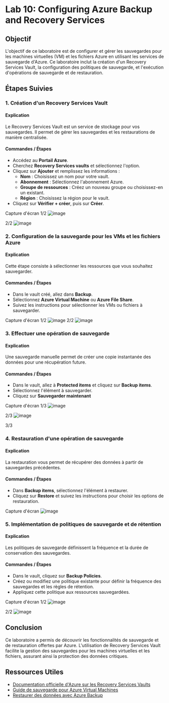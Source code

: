 # Lab 10: Configuring Azure Backup and Recovery Services

## Objectif
L'objectif de ce laboratoire est de configurer et gérer les sauvegardes pour les machines virtuelles (VM) et les fichiers Azure en utilisant les services de sauvegarde d'Azure. Ce laboratoire inclut la création d'un Recovery Services Vault, la configuration des politiques de sauvegarde, et l'exécution d'opérations de sauvegarde et de restauration.

## Étapes Suivies

### 1. Création d'un Recovery Services Vault

#### Explication
Le Recovery Services Vault est un service de stockage pour vos sauvegardes. Il permet de gérer les sauvegardes et les restaurations de manière centralisée.

#### Commandes / Étapes
- Accédez au **Portail Azure**.
- Cherchez **Recovery Services vaults** et sélectionnez l'option.
- Cliquez sur **Ajouter** et remplissez les informations :
  - **Nom** : Choisissez un nom pour votre vault.
  - **Abonnement** : Sélectionnez l'abonnement Azure.
  - **Groupe de ressources** : Créez un nouveau groupe ou choisissez-en un existant.
  - **Région** : Choisissez la région pour le vault.
- Cliquez sur **Vérifier + créer**, puis sur **Créer**.

Capture d'écran
1/2
![image](https://github.com/user-attachments/assets/eec58171-ce98-4af9-bf01-00714614fffe)

2/2
![image](https://github.com/user-attachments/assets/eeaf3c2e-c073-446e-8f47-264a4ccfdb7a)


### 2. Configuration de la sauvegarde pour les VMs et les fichiers Azure

#### Explication
Cette étape consiste à sélectionner les ressources que vous souhaitez sauvegarder.

#### Commandes / Étapes
- Dans le vault créé, allez dans **Backup**.
- Sélectionnez **Azure Virtual Machine** ou **Azure File Share**.
- Suivez les instructions pour sélectionner les VMs ou fichiers à sauvegarder.

Capture d'écran
1/2
![image](https://github.com/user-attachments/assets/86cae3e0-6225-491b-9dbc-1e01a82c929b)
2/2
![image](https://github.com/user-attachments/assets/4cbc28e2-ddac-4618-9e92-88ef20de59dc)


### 3. Effectuer une opération de sauvegarde

#### Explication
Une sauvegarde manuelle permet de créer une copie instantanée des données pour une récupération future.

#### Commandes / Étapes
- Dans le vault, allez à **Protected items** et cliquez sur **Backup items**.
- Sélectionnez l'élément à sauvegarder.
- Cliquez sur **Sauvegarder maintenant**

Capture d'écran
1/3
![image](https://github.com/user-attachments/assets/a0bc034d-67e1-40ba-8976-d6c61e4eb019)

2/3
![image](https://github.com/user-attachments/assets/0c921e81-a709-48ba-8dbe-8ab361cb70fb)

3/3



### 4. Restauration d'une opération de sauvegarde

#### Explication
La restauration vous permet de récupérer des données à partir de sauvegardes précédentes.

#### Commandes / Étapes
- Dans **Backup items**, sélectionnez l'élément à restaurer.
- Cliquez sur **Restore** et suivez les instructions pour choisir les options de restauration.

Capture d'écran
![image](https://github.com/user-attachments/assets/88634075-ff92-4ad5-ae6c-e5ef8f2858dc)

### 5. Implémentation de politiques de sauvegarde et de rétention

#### Explication
Les politiques de sauvegarde définissent la fréquence et la durée de conservation des sauvegardes.

#### Commandes / Étapes
- Dans le vault, cliquez sur **Backup Policies**.
- Créez ou modifiez une politique existante pour définir la fréquence des sauvegardes et les règles de rétention.
- Appliquez cette politique aux ressources sauvegardées.

Capture d'écran
1/2
![image](https://github.com/user-attachments/assets/d8aabb6d-c3db-4b75-a6d8-8b096bf0b8e0)

2/2
![image](https://github.com/user-attachments/assets/1219f0ae-5ac9-4ecd-bac5-49955aafe4cd)

## Conclusion
Ce laboratoire a permis de découvrir les fonctionnalités de sauvegarde et de restauration offertes par Azure. L'utilisation de Recovery Services Vault facilite la gestion des sauvegardes pour les machines virtuelles et les fichiers, assurant ainsi la protection des données critiques.

## Ressources Utiles
- [Documentation officielle d'Azure sur les Recovery Services Vaults](https://learn.microsoft.com/fr-fr/azure/backup/recovery-services-vault-overview)
- [Guide de sauvegarde pour Azure Virtual Machines](https://learn.microsoft.com/fr-fr/azure/backup/backup-azure-vms)
- [Restaurer des données avec Azure Backup](https://learn.microsoft.com/fr-fr/azure/backup/backup-restore-data)
